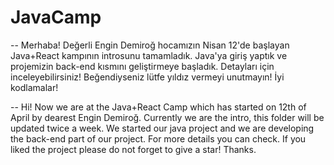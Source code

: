 # JavaCamp 

-- Merhaba! Değerli Engin Demiroğ hocamızın Nisan 12'de başlayan Java+React kampının introsunu tamamladık. Java'ya giriş yaptık ve projemizin back-end kısmını geliştirmeye başladık. Detayları için inceleyebilirsiniz! Beğendiyseniz lütfe yıldız vermeyi unutmayın! İyi kodlamalar!

-- Hi! Now we are at the Java+React Camp which has started on 12th of April by dearest Engin Demiroğ. 
Currently we are the intro, this folder will be updated twice a week. We started our java project and we are developing the back-end part of our project. For more details you can check. If you liked the project please do not forget to give a star! Thanks.
